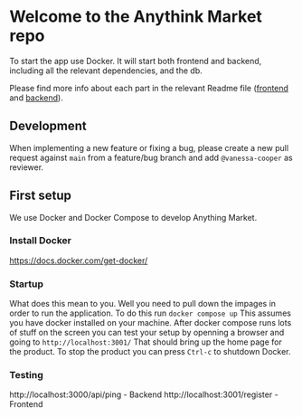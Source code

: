 # Welcome to the Anythink Market repo

To start the app use Docker. It will start both frontend and backend, including all the relevant dependencies, and the db.

Please find more info about each part in the relevant Readme file ([frontend](frontend/readme.md) and [backend](backend/README.md)).

## Development

When implementing a new feature or fixing a bug, please create a new pull request against `main` from a feature/bug branch and add `@vanessa-cooper` as reviewer.

## First setup

We use Docker and Docker Compose to develop Anything Market.

### Install Docker
https://docs.docker.com/get-docker/

### Startup
What does this mean to you.  Well you need to pull down the impages in order to run the application.  To do this run `docker compose up`  This assumes you have docker installed on your machine.
After docker compose runs lots of stuff on the screen you can test your setup by openning a browser and going to `http://localhost:3001/`  That should bring up the home page for the product.
To stop the product you can press `Ctrl-c` to shutdown Docker.

### Testing
http://localhost:3000/api/ping - Backend
http://localhost:3001/register - Frontend

